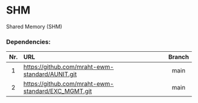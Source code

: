 # SHM
Shared Memory (SHM)

### Dependencies:
|Nr.|URL|Branch|
|:-:|:--|:----:|
|1|https://github.com/mraht-ewm-standard/AUNIT.git|main|
|2|https://github.com/mraht-ewm-standard/EXC_MGMT.git|main|

